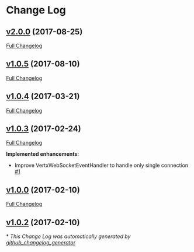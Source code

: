 # Change Log

## [v2.0.0](https://github.com/soundvibe/reacto-vertx/tree/v2.0.0) (2017-08-25)
[Full Changelog](https://github.com/soundvibe/reacto-vertx/compare/v1.0.5...v2.0.0)

## [v1.0.5](https://github.com/soundvibe/reacto-vertx/tree/v1.0.5) (2017-08-10)
[Full Changelog](https://github.com/soundvibe/reacto-vertx/compare/v1.0.4...v1.0.5)

## [v1.0.4](https://github.com/soundvibe/reacto-vertx/tree/v1.0.4) (2017-03-21)
[Full Changelog](https://github.com/soundvibe/reacto-vertx/compare/v1.0.3...v1.0.4)

## [v1.0.3](https://github.com/soundvibe/reacto-vertx/tree/v1.0.3) (2017-02-24)
[Full Changelog](https://github.com/soundvibe/reacto-vertx/compare/v1.0.0...v1.0.3)

**Implemented enhancements:**

- Improve VertxWebSocketEventHandler to handle only single connection [\#1](https://github.com/soundvibe/reacto-vertx/issues/1)

## [v1.0.0](https://github.com/soundvibe/reacto-vertx/tree/v1.0.0) (2017-02-10)
[Full Changelog](https://github.com/soundvibe/reacto-vertx/compare/v1.0.2...v1.0.0)

## [v1.0.2](https://github.com/soundvibe/reacto-vertx/tree/v1.0.2) (2017-02-10)


\* *This Change Log was automatically generated by [github_changelog_generator](https://github.com/skywinder/Github-Changelog-Generator)*